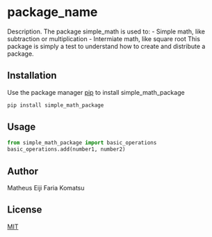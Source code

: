 # package_name

Description. 
The package simple_math is used to:
	- Simple math, like subtraction or multiplication
	- Intermiate math, like square root
This package is simply a test to understand how to create and distribute a package.

## Installation

Use the package manager [pip](https://pip.pypa.io/en/stable/) to install simple_math_package

```bash
pip install simple_math_package
```

## Usage

```python
from simple_math_package import basic_operations
basic_operations.add(number1, number2)
```

## Author
Matheus Eiji Faria Komatsu

## License
[MIT](https://choosealicense.com/licenses/mit/)